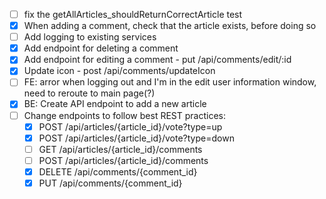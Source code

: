 - [ ] fix the getAllArticles_shouldReturnCorrectArticle test
- [x] When adding a comment, check that the article exists, before doing so
- [ ] Add logging to existing services
- [x] Add endpoint for deleting a comment
- [x] Add endpoint for editing a comment - put /api/comments/edit/:id
- [x] Update icon - post /api/comments/updateIcon
- [ ] FE: arror when logging out and I'm in the edit user information window, need to reroute to main page(?)
- [x] BE: Create API endpoint to add a new article
- [ ] Change endpoints to follow best REST practices:
    - [x] POST /api/articles/{article_id}/vote?type=up
    - [x] POST /api/articles/{article_id}/vote?type=down
    - [ ] GET /api/articles/{article_id}/comments
    - [ ] POST /api/articles/{article_id}/comments
    - [x] DELETE /api/comments/{comment_id}
    - [x] PUT  /api/comments/{comment_id}